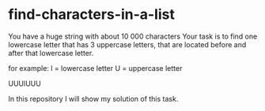 # find-characters-in-a-list

You have a huge string with about 10 000 characters
Your task is to find one lowercase letter that has 3 uppercase letters, that are located before and after that lowercase letter.

for example:
l = lowercase letter
U = uppercase letter

UUUlUUU


In this repository I will show my solution of this task.
